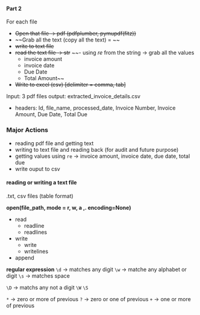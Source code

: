 #### Part 2
For each file
- ~~Open that file -> pdf (pdfplumber, pymupdf(fitz))~~
- ~~Grab all the text (copy all the text) = ~~
- ~~write to text file~~
- ~~read the text file -> str~~
~~- using *re*  from the string -> grab all the values
	- invoice amount
	- invoice date
	- Due Date
	- Total Amount~~
- ~~Write to excel (csv) [delimiter = comma, tab]~~

Input: 3 pdf files
output: extracted_invoice_details.csv
- headers: Id, file_name, processed_date, Invoice Number, Invoice Amount, Due Date, Total Due

### Major Actions
- reading pdf file and getting text
- writing to text file and reading back (for audit and future purpose)
- getting values using `re` -> invoice amount, invoice date, due date, total due
- write ouput to csv 


#### reading or writing a text file
.txt, csv files (table format)

**open(file_path, mode = r, w, a ,.  encoding=None)**
- read
	- readline
	- readlines
- write
	- write
	- writelines
- append


**regular expression**
`\d` -> matches any digit
`\w` -> matche any alphabet or digit
`\s` -> matches space

`\D` -> matchs any not a digit
`\W`
`\S`

`*` -> zero or more of previous
`?` -> zero or one of previous
`+` -> one or more of previous